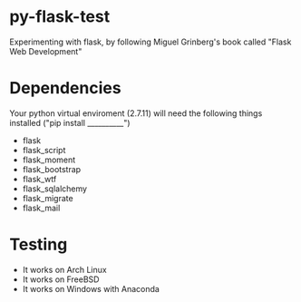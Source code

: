 # py-flask-test
Experimenting with flask, by following Miguel Grinberg's book called "Flask Web Development"

# Dependencies
Your python virtual enviroment (2.7.11) will need the following things installed ("pip install __________")
* flask
* flask_script
* flask_moment
* flask_bootstrap
* flask_wtf
* flask_sqlalchemy
* flask_migrate
* flask_mail

# Testing
* It works on Arch Linux
* It works on FreeBSD
* It works on Windows with Anaconda
